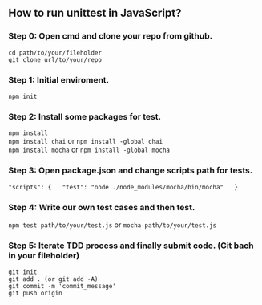 ## How to run unittest in JavaScript?

### Step 0: Open cmd and clone your repo from github.

`cd path/to/your/fileholder`  
`git clone url/to/your/repo`

### Step 1: Initial enviroment.
`npm init`

### Step 2: Install some packages for test.
`npm install`  
`npm install chai` or `npm install -global chai`  
`npm install mocha` or `npm install -global mocha`

### Step 3: Open package.json and change scripts path for tests.
`"scripts": {  
    "test": "node ./node_modules/mocha/bin/mocha"  
  }`

### Step 4: Write our own test cases and then test.
`npm test path/to/your/test.js` or `mocha path/to/your/test.js`

### Step 5: Iterate TDD process and finally submit code. (Git bach in your fileholder)
`git init`  
`git add . (or git add -A)`  
`git commit -m 'commit_message'`  
`git push origin`

